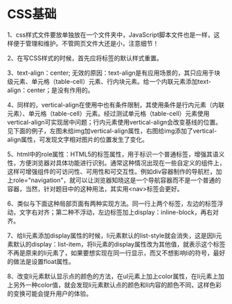 # CSS基础

1、css样式文件要放单独放在一个文件夹中，JavaScript脚本文件也是一样，这样便于管理和维护。不管网页文件大还是小，注意细节！

2、在写CSS样式的时候，首先应将标签的默认样式重置。

3、text-align：center; 无效的原因：text-align是有应用场景的，其只应用于块级元素、单元格（table-cell）元素、行内块元素。给一个内联元素添加text-align：center；是没有作用的。

4、同样的，vertical-align在使用中也有条件限制，其使用条件是行内元素（内联元素）、单元格（table-cell）元素。经过测试单元格（table-cell）元素使用vertical-align可实现居中问题；行内元素使用vertical-align会改变基线的位置。见下面的例子，左图未给img加vertical-align属性，右图给img添加了vertical-align属性，可发现文字相对图片的位置发生了变化。

5、html中的role属性：HTML5的标签属性，用于标识一个普通标签，增强其语义性，方便浏览器对具体功能进行识别。通常这种情况出现在一些自定义的组件上，这样可增强组件的可访问性、可用性和可交互性。例如div容器制作的导航栏，加上role="navigation"，就可以让浏览器知晓这是一个导航容器而不是一个普通的容器，当然，针对题目中的这种用法，其实用&lt;nav&gt;标签会更好。

6、类似与下面这种局部页面有两种实现方法。同一行上两个标签，左边的标签浮动，文字右对齐；第二种不浮动，左边标签加上display：inline-block，再右对齐。

7、给li元素添加display属性的时候，li元素默认的list-style就会消失，这是因li元素默认的display：list-item，将li元素的display属性改为其他值，就表示这个标签不再是原来的li元素了，如果要想实现在同一行显示，而又不想影响li的符号，最好的做法是设置float属性。

8、改变li元素默认显示点的颜色的方法，在ul元素上加上color属性，在li元素上加上另外一种color值，就会发现li元素默认点的颜色和li内容的颜色不同，这样色彩的变换可能会提升用户的体验。